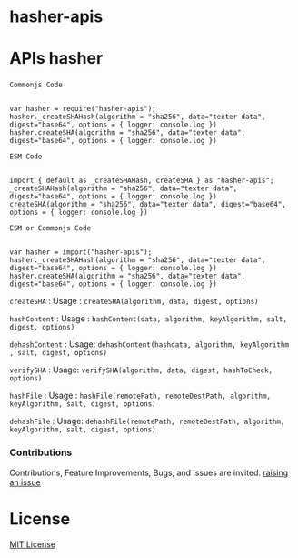 # hasher-apis


# APIs hasher

###


`Commonjs Code`

```

var hasher = require("hasher-apis");
hasher._createSHAHash(algorithm = "sha256", data="texter data", digest="base64", options = { logger: console.log })
hasher.createSHA(algorithm = "sha256", data="texter data", digest="base64", options = { logger: console.log })

```


`ESM Code`

```

import { default as _createSHAHash, createSHA } as "hasher-apis";
_createSHAHash(algorithm = "sha256", data="texter data", digest="base64", options = { logger: console.log })
createSHA(algorithm = "sha256", data="texter data", digest="base64", options = { logger: console.log })

```


`ESM or Commonjs Code`

```

var hasher = import("hasher-apis");
hasher._createSHAHash(algorithm = "sha256", data="texter data", digest="base64", options = { logger: console.log })
hasher.createSHA(algorithm = "sha256", data="texter data", digest="base64", options = { logger: console.log })

```


<!-- `_createSHAHash` : Usage : `_createSHAHash(algorithm, data, digest, options)` -->

`createSHA` : Usage : `createSHA(algorithm, data, digest, options)`


<!-- `_fileContentHash` : Usage : `_fileContentHash(data, algorithm, keyAlgorithm, salt, digest, options)` -->

`hashContent` : Usage : `hashContent(data, algorithm, keyAlgorithm, salt, digest, options)`


<!-- `_fileContentDeHash` : Usage: `_fileContentDeHash(hashdata, algorithm, keyAlgorithm , salt, digest, options)` -->

`dehashContent` : Usage: `dehashContent(hashdata, algorithm, keyAlgorithm , salt, digest, options)`


<!-- `_verifySHAHash` : Usage: `_verifySHAHash(algorithm, data, digest, hashToCheck, options)` -->

`verifySHA` : Usage: `verifySHA(algorithm, data, digest, hashToCheck, options)`


`hashFile` : Usage : `hashFile(remotePath, remoteDestPath, algorithm, keyAlgorithm, salt, digest, options)`


`dehashFile` : Usage: `dehashFile(remotePath, remoteDestPath, algorithm, keyAlgorithm, salt, digest, options)`


<!-- `verifyFileHash` : Usage: `verifyFileHash(remotePath, algorithm, digest, hashToCheck, options)` -->

<!-- 

New Version: v0.0.13 features

verifySHA, 
_verifySHAHash, 
verifyFileContent, 
_verifyFileContentHash, 
verifyHashedFile, 
_verifyHashedFile,
verifyFile,
_verifyFile,
encrypt, 
_encryptFile, 
decrypt, 
_decryptFile, 
createSign, 
_createSign, 
createSignVerify, 
_createSignVerify
getCiphers, 
getHashes, 

-->



### Contributions

Contributions, Feature Improvements, Bugs, and Issues are invited. [raising an issue](https://github.com/ganeshkbhat/apis-hasher/issues)

# License

[MIT License](./LICENSE)
